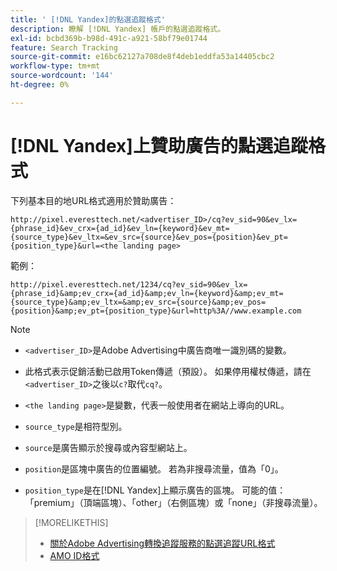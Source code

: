 ```yaml
---
title: ' [!DNL Yandex]的點選追蹤格式'
description: 瞭解 [!DNL Yandex] 帳戶的點選追蹤格式。
exl-id: bcbd369b-b98d-491c-a921-58bf79e01744
feature: Search Tracking
source-git-commit: e16bc62127a708de8f4deb1eddfa53a14405cbc2
workflow-type: tm+mt
source-wordcount: '144'
ht-degree: 0%

---
```


# [!DNL Yandex]上贊助廣告的點選追蹤格式

下列基本目的地URL格式適用於贊助廣告：

`http://pixel.everesttech.net/<advertiser_ID>/cq?ev_sid=90&ev_lx={phrase_id}&ev_crx={ad_id}&ev_ln={keyword}&ev_mt={source_type}&ev_ltx=&ev_src={source}&ev_pos={position}&ev_pt={position_type}&url=<the landing page>`

範例：

`http://pixel.everesttech.net/1234/cq?ev_sid=90&ev_lx={phrase_id}&amp;ev_crx={ad_id}&amp;ev_ln={keyword}&amp;ev_mt={source_type}&amp;ev_ltx=&amp;ev_src={source}&amp;ev_pos={position}&amp;ev_pt={position_type}&url=http%3A//www.example.com`

>[!NOTE]
>
>* `<advertiser_ID>`是Adobe Advertising中廣告商唯一識別碼的變數。
>
>* 此格式表示促銷活動已啟用Token傳遞（預設）。 如果停用權杖傳遞，請在`<advertiser_ID>`之後以`c?`取代`cq?`。
>
>* `<the landing page>`是變數，代表一般使用者在網站上導向的URL。
>
>* `source_type`是相符型別。
>
>* `source`是廣告顯示於搜尋或內容型網站上。
>
>* `position`是區塊中廣告的位置編號。 若為非搜尋流量，值為「0」。
>
>* `position_type`是在[!DNL Yandex]上顯示廣告的區塊。 可能的值： 「premium」（頂端區塊）、「other」（右側區塊）或「none」（非搜尋流量）。

>[!MORELIKETHIS]
>
>* [關於Adobe Advertising轉換追蹤服務的點選追蹤URL格式](formats-click-tracking-about.md)
>* [AMO ID格式](/help/integrations/analytics/ids.md#amo-id-formats)
